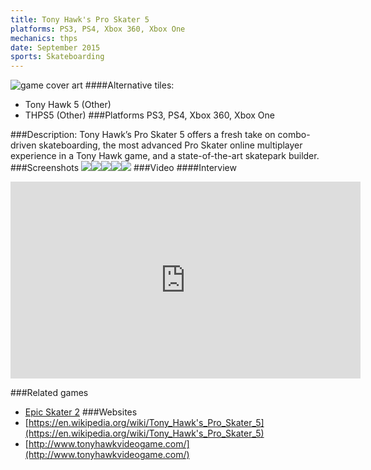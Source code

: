 ```yaml
---
title: Tony Hawk's Pro Skater 5
platforms: PS3, PS4, Xbox 360, Xbox One
mechanics: thps
date: September 2015
sports: Skateboarding
---
```

![game cover art](//images.igdb.com/igdb/image/upload/t_cover_big/i8s0tvdnjuy4rxfixsj8.jpg "Logo Title Text 1")
####Alternative tiles:
* Tony Hawk 5 (Other)
* THPS5 (Other)
###Platforms
PS3, PS4, Xbox 360, Xbox One

###Description:
Tony Hawk’s Pro Skater 5 offers a fresh take on combo-driven skateboarding, the most advanced Pro Skater online multiplayer experience in a Tony Hawk game, and a state-of-the-art skatepark builder.
###Screenshots
<a target="_blank" rel="noopener noreferrer" href="//images.igdb.com/igdb/image/upload/t_cover_big/nys8f4ctf2n4e5j88v9b.jpg"><img src="//images.igdb.com/igdb/image/upload/t_thumb/nys8f4ctf2n4e5j88v9b.jpg"/></a><a target="_blank" rel="noopener noreferrer" href="//images.igdb.com/igdb/image/upload/t_cover_big/degvgx6l31cvzgwfckqb.jpg"><img src="//images.igdb.com/igdb/image/upload/t_thumb/degvgx6l31cvzgwfckqb.jpg"/></a><a target="_blank" rel="noopener noreferrer" href="//images.igdb.com/igdb/image/upload/t_cover_big/eavwscfcbdi0adageg3p.jpg"><img src="//images.igdb.com/igdb/image/upload/t_thumb/eavwscfcbdi0adageg3p.jpg"/></a><a target="_blank" rel="noopener noreferrer" href="//images.igdb.com/igdb/image/upload/t_cover_big/jzyyzavrgqm5atntzhjr.jpg"><img src="//images.igdb.com/igdb/image/upload/t_thumb/jzyyzavrgqm5atntzhjr.jpg"/></a><a target="_blank" rel="noopener noreferrer" href="//images.igdb.com/igdb/image/upload/t_cover_big/l7syd2bcepeavcxounbb.jpg"><img src="//images.igdb.com/igdb/image/upload/t_thumb/l7syd2bcepeavcxounbb.jpg"/></a>
###Video
####Interview

<iframe width="560" height="315" src="https://www.youtube.com/embed/dGp_dBtg4ZM" frameborder="0" allowfullscreen></iframe>

###Related games
* [Epic Skater 2](/games/epic-skater-2-71452/)
###Websites
* [https://en.wikipedia.org/wiki/Tony_Hawk's_Pro_Skater_5](https://en.wikipedia.org/wiki/Tony_Hawk's_Pro_Skater_5)
* [http://www.tonyhawkvideogame.com/](http://www.tonyhawkvideogame.com/)
